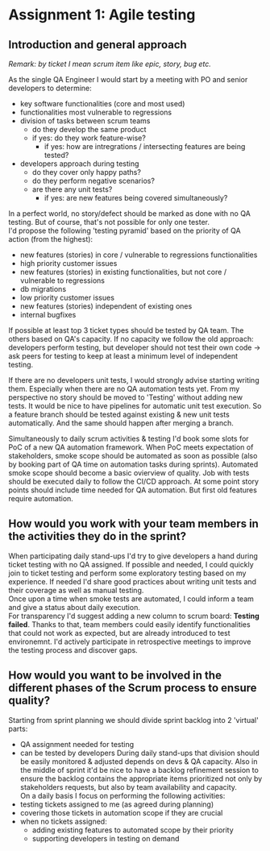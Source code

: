 # Assignment 1: Agile testing

## Introduction and general approach

*Remark: by ticket I mean scrum item like epic, story, bug etc.*

As the single QA Engineer I would start by a meeting with PO and senior developers to determine:</br>
- key software functionalities (core and most used)</br>
- functionalities most vulnerable to regressions</br>
- division of tasks between scrum teams</br>
  - do they develop the same product</br>
  - if yes: do they work feature-wise?</br>
    - if yes: how are intregrations / intersecting features are being tested?</br>
- developers approach during testing</br>
  - do they cover only happy paths?</br>
  - do they perform negative scenarios?</br>
  - are there any unit tests?</br>
    - if yes: are new features being covered simultaneously?

In a perfect world, no story/defect should be marked as done with no QA testing. But of course, that's not possible for only one tester. </br>
I'd propose the following 'testing pyramid' based on the priority of QA action (from the highest): </br>
- new features (stories) in core / vulnerable to regressions functionalities</br>
- high priority customer issues</br>
- new features (stories) in existing functionalities, but not core / vulnerable to regressions</br>
- db migrations</br>
- low priority customer issues</br>
- new features (stories) independent of existing ones</br>
- internal bugfixes

If possible at least top 3 ticket types should be tested by QA team. The others based on QA's capacity. If no capacity we follow the old approach: developers perform testing, but developer should not test their own code -> ask peers for testing to keep at least a minimum level of independent testing.

If there are no developers unit tests, I would strongly advise starting writing them. Especially when there are no QA automation tests yet. From my perspective no story should be moved to 'Testing' without adding new tests. It would be nice to have pipelines for automatic unit test execution. So a feature branch should be tested against existing & new unit tests automatically. And the same should happen after merging a branch.

Simultaneously to daily scrum activities & testing I'd book some slots for PoC of a new QA automation framework. When PoC meets expectation of stakeholders, smoke scope should be automated as soon as possible (also by booking part of QA time on automation tasks during sprints). Automated smoke scope should become a basic ovierview of quality. Job with tests should be executed daily to follow the CI/CD approach. At some point story points should include time needed for QA automation. But first old features require automation.


## How would you work with your team members in the activities they do in the sprint?

When participating daily stand-ups I'd try to give developers a hand during ticket testing with no QA assigned. If possible and needed, I could quickly join to ticket testing and perform some exploratory testing based on my experience. If needed I'd share good practices about writing unit tests and their coverage as well as manual testing. </br>
Once upon a time when smoke tests are automated, I could inform a team and give a status about daily execution. </br>
For transparency I'd suggest adding a new column to scrum board: **Testing failed**. Thanks to that, team members could easily identify functionalities that could not work as expected, but are already introduced to test environemnt.</b>
I'd actively participate in retrospective meetings to improve the testing process and discover gaps.


## How would you want to be involved in the different phases of the Scrum process to ensure quality?

Starting from sprint planning we should divide sprint backlog into 2 'virtual' parts: </br>
- QA assignment needed for testing
- can be tested by developers
During daily stand-ups that division should be easily monitored & adjusted depends on devs & QA capacity.
Also in the middle of sprint it'd be nice to have a backlog refinement session to ensure the backlog contains the appropriate items prioritized not only by stakeholders requests, but also by team availability and capacity. </br>
On a daily basis I focus on  performing the following activities: </br>
- testing tickets assigned to me (as agreed during planning)</br>
- covering those tickets in automation scope if they are crucial</br>
- when no tickets assigned:</br>
  - adding existing features to automated scope by their priority</br>
  - supporting developers in testing on demand</br>
